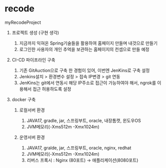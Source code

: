 # recode
myRecodeProject
</br>
1. 프로젝트 생성 (구현 생각)
   1. 지금까지 익혀온 Spring기술들을 활용하여 홈페이지 만들며 내것으로 만들기
   2. 로그인한 사용자의 개인 추억을 보관하는 홈페이지의 컨셉으로 만들 예정
   
2. CI-CD 파이프라인 구축
   1. 기존 GitAuction으로 구축 한 경험이 있어, 이번엔 JenKins로 구축 설정
   2. Jenkins설치 > 환경변수 설정 > 접속 IP변경 > git 연동
   3. JenKins는 git에서 연동시 해당 IP주소로 접근이 가능하여야 해서, ngrok를 이용해서 접근 허용하도록 설정
   
3. docker 구축
   1. 로컬서버 환경
      1. JAVA17, gradle, jar, 스프링부트, oracle, 내장톰캣, 윈도우OS
      2. JVM메모리(-Xms512m -Xmx1024m)

   2. 운영서버 환경
      1. JAVA17, gralde, jar, 스프링부트, oracle, nginx, redhat
      2. JVM메모리(-Xms512m -Xmx1024m)
      3. 리버스 프록시 : Nginx (80포트) -> 애플리케이션(8080포트)